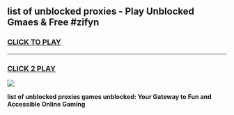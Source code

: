 
## list of unblocked proxies - Play Unblocked Gmaes & Free #zifyn
<h3>
<a href="https://news.freeplayer.one?title=list_of_unblocked_proxies&ref=24F">CLICK TO PLAY</a></h3>
<hr>

<h3>
<a href="https://news.freeplayer.one?title=list_of_unblocked_proxies&ref=24F">CLICK 2 PLAY</a>
  
</h3>

<a href="https://news.freeplayer.one?title=list_of_unblocked_proxies&ref=24F/"><img src="https://clearcache.store/games.png"></a>


**list of unblocked proxies games unblocked: Your Gateway to Fun and Accessible Online Gaming**
